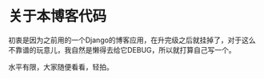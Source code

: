 关于本博客代码
============
初衷是因为之前用的一个Django的博客应用，在升完级之后就挂掉了，对于这么不靠谱的玩意儿，我自然是懒得去给它DEBUG，所以就打算自己写一个。

水平有限，大家随便看看，轻拍。